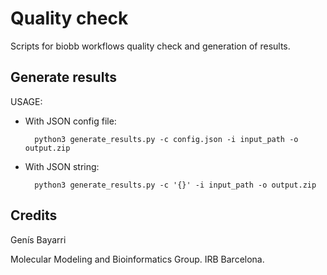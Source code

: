 # Quality check

Scripts for biobb workflows quality check and generation of results.

## Generate results

USAGE:

* With JSON config file:


        python3 generate_results.py -c config.json -i input_path -o output.zip


* With JSON string:


        python3 generate_results.py -c '{}' -i input_path -o output.zip

## Credits

Genís Bayarri

Molecular Modeling and Bioinformatics Group. IRB Barcelona.